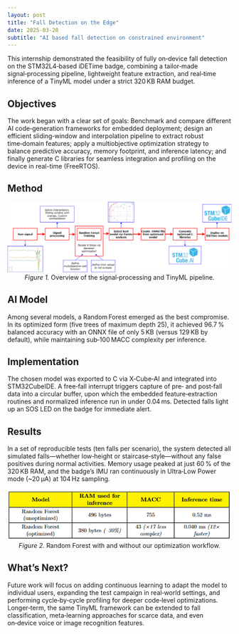 ```yaml
---
layout: post
title: "Fall Detection on the Edge"
date: 2025-03-20
subtitle: "AI based fall detection on constrained environment"
---
```


<p>
  This internship demonstrated the feasibility of fully on‑device fall detection on the STM32L4‑based iDETime badge, combining a tailor‑made signal‑processing pipeline, lightweight feature extraction, and real‑time inference of a TinyML model under a strict 320 KB RAM budget.
</p>

<h2>Objectives</h2>
<p>
  The work began with a clear set of goals: Benchmark and compare different AI code‑generation frameworks for embedded deployment; design an efficient sliding‑window and interpolation pipeline to extract robust time‑domain features; apply a multiobjective optimization strategy to balance predictive accuracy, memory footprint, and inference latency; and finally generate C libraries for seamless integration and profiling on the device in real-time (FreeRTOS).
</p>

<h2>Method</h2>
<p>
  <figure style="max-width:800px; margin:0 auto; text-align:center;">
  <img src="../assets/img/poster_metodo.png" width="800" alt="Method workflow diagram">
  <figcaption><em>Figure 1.</em> Overview of the signal‑processing and TinyML pipeline.</figcaption>
</figure>
</p>

<h2>AI Model</h2>
<p>
  Among several models, a Random Forest emerged as the best compromise. In its optimized form (five trees of maximum depth 25), it achieved 96.7 % balanced accuracy with an ONNX file of only 5 KB (versus 129 KB by default), while maintaining sub‑100 MACC complexity per inference.
</p>

<h2>Implementation</h2>
<p>
  The chosen model was exported to C via X‑Cube‑AI and integrated into STM32CubeIDE. A free‑fall interrupt triggers capture of pre‑ and post‑fall data into a circular buffer, upon which the embedded feature‑extraction routines and normalized inference run in under 0.04 ms. Detected falls light up an SOS LED on the badge for immediate alert.
</p>

<h2>Results</h2>
<p>
  In a set of reproducible tests (ten falls per scenario), the system detected all simulated falls—whether low‑height or staircase‑style—without any false positives during normal activities. Memory usage peaked at just 60 % of the 320 KB RAM, and the badge’s IMU ran continuously in Ultra‑Low Power mode (~20 μA) at 104 Hz sampling.

<figure style="max-width:800px; margin:0 auto; text-align:center;">
  <img src="../assets/img/ai_results.png" width="600" alt="AI results">
  <figcaption><em>Figure 2.</em> Random Forest with and without our optimization workflow.</figcaption>
</figure>
</p>

<h2>What’s Next?</h2>
<p>
  Future work will focus on adding continuous learning to adapt the model to individual users, expanding the test campaign in real‑world settings, and performing cycle‑by‑cycle profiling for deeper code‑level optimizations. Longer‑term, the same TinyML framework can be extended to fall classification, meta‑learning approaches for scarce data, and even on‑device voice or image recognition features.
</p>



